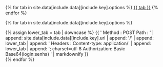 <!--
Modelo:
request:
  url: 'http://www.pmove.planmob.com.br/rest/planejamento/insert' # URL a ser exibido
  options:
    - 'JSON' # Opções da aba, é o mesmo para id
    - 'XML'
-->
<div class="mdl-tabs mdl-js-tabs mdl-js-ripple-effect">
  <div class="mdl-tabs__tab-bar tab-left">
    {% for tab in site.data[include.data][include.key].options %}
      <a href="#{{ tab | downcase }}" class="mdl-tabs__tab {% if forloop.first %}is-active{% endif %}">{{ tab }}</a>
    {% endfor %}
  </div>

  {% for tab in site.data[include.data][include.key].options %}
    <div class="mdl-tabs__panel{% if forloop.first %} is-active{% endif %}" id="{{ tab | downcase }}">
      {% assign lower_tab = tab | downcase %}
      {{ '
        Method   : POST
        Path     : ' | append: site.data[include.data][include.key].url | append: '/' | append: lower_tab | append: '
        Headers  : Content-type: application/' | append: lower_tab | append: '; charset=utf-8
                   Authorization: Basic Base64(login:senha)
      ' | markdownify }}
    </div>
  {% endfor %}
</div>